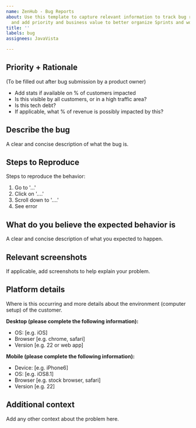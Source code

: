 ```yaml
---
name: ZenHub - Bug Reports
about: Use this template to capture relevant information to track bug reports consistently
  and add priority and business value to better organize Sprints and work.
title: ''
labels: bug
assignees: JavaVista

---
```


## Priority + Rationale
(To be filled out after bug submission by a product owner)
- Add stats if available on % of customers impacted
- Is this visible by all customers, or in a high traffic area?
- Is this tech debt?
- If applicable, what % of revenue is possibly impacted by this?

## Describe the bug
A clear and concise description of what the bug is.

## Steps to Reproduce
Steps to reproduce the behavior:
1. Go to '...'
2. Click on '....'
3. Scroll down to '....'
4. See error

## What do you believe the expected behavior is
A clear and concise description of what you expected to happen.

## Relevant screenshots
If applicable, add screenshots to help explain your problem.

## Platform details
Where is this occurring and more details about the environment (computer setup) of the customer.

**Desktop (please complete the following information):**
 - OS: [e.g. iOS]
 - Browser [e.g. chrome, safari]
 - Version [e.g. 22 or web app]

**Mobile (please complete the following information):**
 - Device: [e.g. iPhone6]
 - OS: [e.g. iOS8.1]
 - Browser [e.g. stock browser, safari]
 - Version [e.g. 22]

## Additional context
Add any other context about the problem here.
